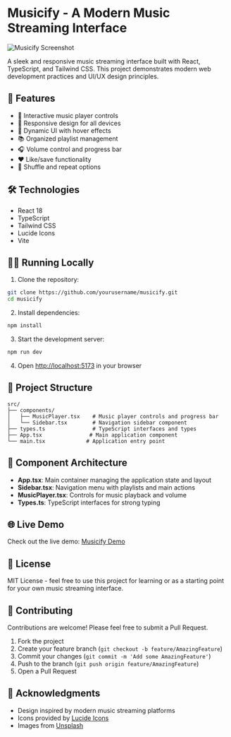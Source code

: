 # Musicify - A Modern Music Streaming Interface

![Musicify Screenshot](https://images.unsplash.com/photo-1614613535308-eb5fbd3d2c17?w=1200&h=630&fit=crop)

A sleek and responsive music streaming interface built with React, TypeScript, and Tailwind CSS. This project demonstrates modern web development practices and UI/UX design principles.

## 🚀 Features

- 🎵 Interactive music player controls
- 📱 Responsive design for all devices
- 🎨 Dynamic UI with hover effects
- 📚 Organized playlist management
- 🎧 Volume control and progress bar
- ❤️ Like/save functionality
- 🔄 Shuffle and repeat options

## 🛠️ Technologies

- React 18
- TypeScript
- Tailwind CSS
- Lucide Icons
- Vite

## 🏃‍♂️ Running Locally

1. Clone the repository:
```bash
git clone https://github.com/yourusername/musicify.git
cd musicify
```

2. Install dependencies:
```bash
npm install
```

3. Start the development server:
```bash
npm run dev
```

4. Open [http://localhost:5173](http://localhost:5173) in your browser

## 📁 Project Structure

```
src/
├── components/
│   ├── MusicPlayer.tsx    # Music player controls and progress bar
│   └── Sidebar.tsx        # Navigation sidebar component
├── types.ts               # TypeScript interfaces and types
├── App.tsx               # Main application component
└── main.tsx             # Application entry point
```

## 🎨 Component Architecture

- **App.tsx**: Main container managing the application state and layout
- **Sidebar.tsx**: Navigation menu with playlists and main actions
- **MusicPlayer.tsx**: Controls for music playback and volume
- **Types.ts**: TypeScript interfaces for strong typing

## 🌐 Live Demo

Check out the live demo: [Musicify Demo](https://relaxed-dieffenbachia-2afb71.netlify.app)

## 📝 License

MIT License - feel free to use this project for learning or as a starting point for your own music streaming interface.

## 🤝 Contributing

Contributions are welcome! Please feel free to submit a Pull Request.

1. Fork the project
2. Create your feature branch (`git checkout -b feature/AmazingFeature`)
3. Commit your changes (`git commit -m 'Add some AmazingFeature'`)
4. Push to the branch (`git push origin feature/AmazingFeature`)
5. Open a Pull Request

## 🙏 Acknowledgments

- Design inspired by modern music streaming platforms
- Icons provided by [Lucide Icons](https://lucide.dev)
- Images from [Unsplash](https://unsplash.com)
